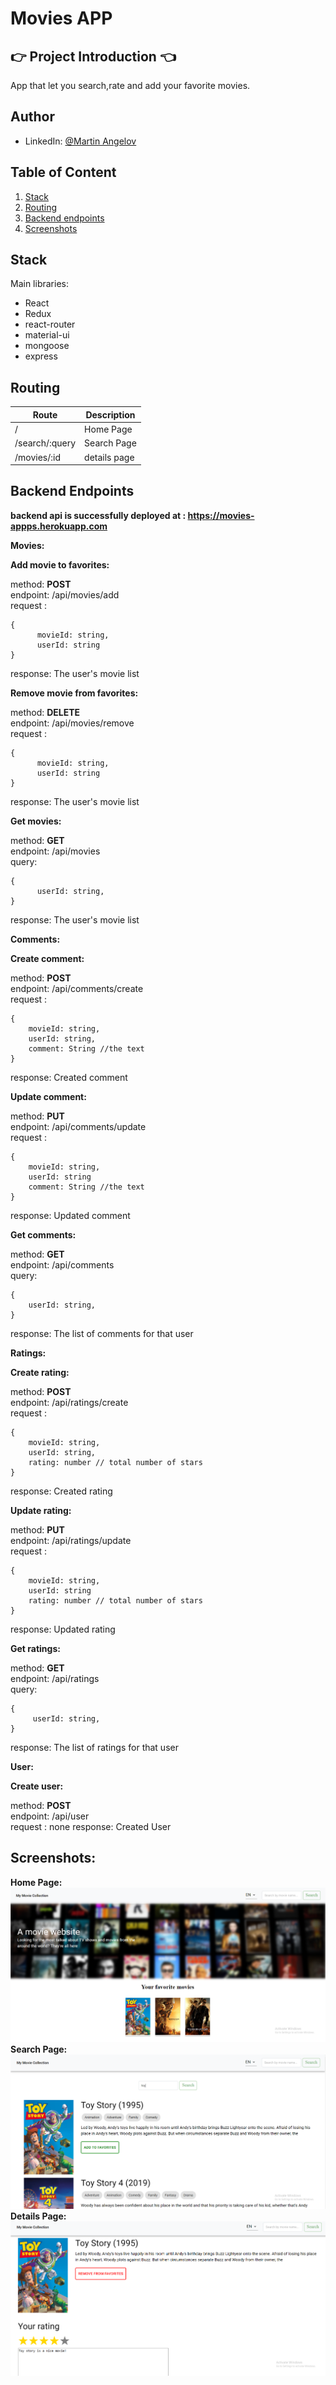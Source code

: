 # Movies APP

## :point_right: Project Introduction :point_left:
App that let you search,rate and add your favorite movies.
## Author
- LinkedIn: [@Martin Angelov](https://www.linkedin.com/in/martin-angelov-6968ab190/)


## Table of Content
1. [Stack](https://github.com/amartinn/MoviesApp#stack)
2. [Routing](https://github.com/amartinn/MoviesApp#routing)
3. [Backend endpoints](https://github.com/amartinn/MoviesApp#backend-endpoints)
4. [Screenshots](https://github.com/amartinn/MoviesApp#screenshots)
## Stack
Main libraries:
- React
- Redux
- react-router
- material-ui
- mongoose
- express

## Routing

Route | Description
------|------------
/ | Home Page
/search/:query | Search Page
/movies/:id | details page

## Backend Endpoints

**backend api is successfully deployed at : https://movies-appps.herokuapp.com**

**Movies:**

**Add movie to favorites:**

method: **POST** </br>
endpoint: /api/movies/add </br>
request :  </br>
```
{
      movieId: string,
      userId: string
}
```
response: The user's movie list

**Remove movie from favorites:**

method: **DELETE** </br>
endpoint: /api/movies/remove </br>
request :  </br>
```
{
      movieId: string,
      userId: string
}
```
response: The user's movie list

**Get movies:**

method: **GET** </br>
endpoint: /api/movies </br>
query: </br>
```
{
      userId: string,
}
```
response: The user's movie list


**Comments:**

**Create comment:**

method: **POST** </br>
endpoint: /api/comments/create </br>
request :  </br>
```
{
    movieId: string,
    userId: string,
    comment: String //the text  
}
```
response: Created comment

**Update comment:**

method: **PUT** </br>
endpoint: /api/comments/update </br>
request :  </br>
```
{
    movieId: string,
    userId: string
    comment: String //the text
}
```
response: Updated comment

**Get comments:**

method: **GET** </br>
endpoint: /api/comments </br>
query: </br>
```
{
    userId: string,
}
```
response: The list of comments for that user 





**Ratings:**

**Create rating:**

method: **POST** </br>
endpoint: /api/ratings/create </br>
request :  </br>
```
{
    movieId: string,
    userId: string,
    rating: number // total number of stars 
}
```
response: Created rating

**Update rating:**

method: **PUT** </br>
endpoint: /api/ratings/update </br>
request :  </br>
```
{
    movieId: string,
    userId: string
    rating: number // total number of stars 
}
```
response: Updated rating

**Get ratings:**

method: **GET** </br>
endpoint: /api/ratings </br>
query: </br>
```
{
     userId: string,
}
```
response: The list of ratings for that user



**User:**

**Create user:**

method: **POST** </br>
endpoint: /api/user </br>
request : none
response: Created User


## Screenshots:
**Home Page:**
![](https://github.com/amartinn/MoviesApp/blob/master/screenshots/home.png)
**Search Page:**
![](https://github.com/amartinn/MoviesApp/blob/master/screenshots/search.png)
**Details Page:**
![](https://github.com/amartinn/MoviesApp/blob/master/screenshots/details.png)


